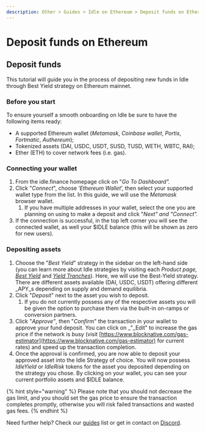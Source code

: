 ```yaml
---
description: Other > Guides > Idle on Ethereum > Deposit funds on Ethereum
---
```


# Deposit funds on Ethereum

## **Deposit funds**

This tutorial will guide you in the process of depositing new funds in Idle through Best Yield strategy on Ethereum mainnet.

### **Before you start**

To ensure yourself a smooth onboarding on Idle be sure to have the following items ready:

* A supported Ethereum wallet (_Metamask_, _Coinbase wallet_, _Portis_, _Fortmatic_, _Authereum_);
* Tokenized assets (DAI, USDC, USDT, SUSD, TUSD, WETH, WBTC, RAI);
* Ether (ETH) to cover network fees (i.e. gas).

### Connecting your wallet

1. From the idle.finance homepage click on "_Go To Dashboard"._
2. Click "_Connect_", choose ‘_Ethereum Wallet_’, then select your supported wallet type from the list. In this guide, we will use the _Metamask_ browser wallet.
   1. If you have multiple addresses in your wallet, select the one you are planning on using to make a deposit and click "_Next" and "Connect"._
3. If the connection is successful, in the top left corner you will see the connected wallet, as well your $IDLE balance (this will be shown as zero for new users).

### Depositing assets

1. Choose the "_Best Yield_" strategy in the sidebar on the left-hand side (you can learn more about Idle strategies by visiting each _Product page,_ [_Best Yield_](../../../products/best-yield/) and [_Yield Tranches_](../../../products/yield-tranches/)). Here, we will use the Best-Yield strategy. There are different assets available (DAI, USDC, USDT) offering different _APY_s depending on supply and demand equilibria.
2. Click "_Deposit_" next to the asset you wish to deposit.
   1. If you do not currently possess any of the respective assets you will be given the option to purchase them via the built-in on-ramps or conversion partners.
3. Click "_Approve"_, then "_Confirm_" the transaction in your wallet to approve your fund deposit. You can click on _"_Edit" to increase the gas price if the network is busy (visit [https://www.blocknative.com/gas-estimator](https://www.blocknative.com/gas-estimator) for current rates) and speed up the transaction completion.
4. Once the approval is confirmed, you are now able to deposit your approved asset into the Idle Strategy of choice. You will now possess _IdleYield_ or _IdleRisk_ tokens for the asset you deposited depending on the strategy you chose. By clicking on your wallet, you can see your current portfolio assets and $IDLE balance.

{% hint style="warning" %}
Please note that you should not decrease the gas limit, and you should set the gas price to ensure the transaction completes promptly, otherwise you will risk failed transactions and wasted gas fees.
{% endhint %}



Need further help? Check our [guides](../) list or get in contact on [Discord](https://discord.com/invite/mpySAJp).
